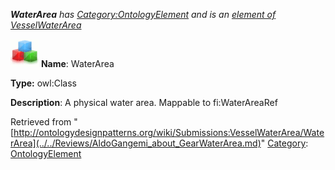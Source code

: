 ___WaterArea__ has [Category:OntologyElement](../../Category/OntologyElement.md "Category:OntologyElement") and is an [element of](../../Property/ElementOf.md "Property:ElementOf") [VesselWaterArea](../../Submissions/VesselWaterArea.md "Submissions:VesselWaterArea")_


  




[![Class](../../images/thumb/2/27/Class.gif/45px-Class.gif)](../../Image/Class.gif.md "Class")
__Name__: WaterArea 


__Type:__ owl:Class 


__Description__: A physical water area. Mappable to fi:WaterAreaRef 





Retrieved from "[http://ontologydesignpatterns.org/wiki/Submissions:VesselWaterArea/WaterArea](../../Reviews/AldoGangemi_about_GearWaterArea.md)"
 [Category](http://ontologydesignpatterns.org/wiki/Special:Categories "Special:Categories"): [OntologyElement](../../Category/OntologyElement.md "Category:OntologyElement")